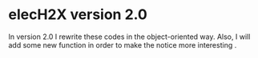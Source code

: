 # elecH2X version 2.0

In version 2.0
I rewrite these codes in the object-oriented way.
Also,
I will add some new function
in order to 
make the notice more interesting .
